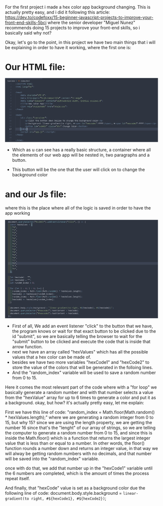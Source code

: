 For the first project i made a hex color app background changing.
This is actually pretty easy, and i did it following this article:
https://dev.to/codefoxx/15-beginner-javascript-projects-to-improve-your-front-end-skills-5bcj
where the senior developer "Miguel Nunez" recommends doing 15 projects to improve your front-end skills, so i basically said why not?

Okay, let's go to the point, in this project we have two main things that i will be explaining in order to have it working, where the first one is:

# Our HTML file:

   <img src="images/Screenshot%20(266).png">
   
   - Which as u can see has a really basic structure, a container where all the elements of our web app will be nested in, two paragraphs and a button.
   
   - This button will be the one that the user will click on to change the background color

# and our Js file:

   where this is the place where all of the logic is saved in order to have the app working

   <img src="images/Screenshot%20(267).png">
   
   - First of all, We add an event listener "click" to the button that we have, the program knows or wait for that exact button to be clicked due to the id "submit", so we are basically telling the browser to wait for the "submit" button to be clicked and execute the code that is inside that arrow function.
   - next we have an array called "hexValues" which has all the possible values that a hex color can be made of.
   - besides we have two more variables "hexCode1" and "hexCode2" to store the value of the colors that will be generated in the folloing lines.
   - And the "random_index" variable will be used to save a random number from 0 to 15.

Here it comes the most relevant part of the code where with a "for loop" we basically generate a random number and with that number selects a value from the "hexValue" array for up to 6 times to generate a color and put it as a background. okay, but how? it's actually pretty easy, let me explain:

First we have this line of code: "random_index = Math.floor(Math.random() * hexValues.length);" where we are generating a random integer from 0 to 15, but why 15?
since we are using the length property, we are getting the number 16 since that's the "lenght" of our array of strings, so we are telling the computer to generate a random number from 0 to 15, and since this is inside the Math.floor() which is a function that returns the largest integer value that is less than or equal to a number. In other words, the floor() function rounds a number down and returns an integer value, in that way we will alway be getting random numbers with no decimals, and that number will be saved into the "random_index" variable.

once with do that, we add that number up in the "hexCode1" variable until the 6 numbers are completed, which is the amount of times the process repeat itself.

And finally, that "hexCode" value is set as a background color due the following line of code: document.body.style.background = `linear-gradient(to right, #${hexCode1}, #${hexCode2})`;
